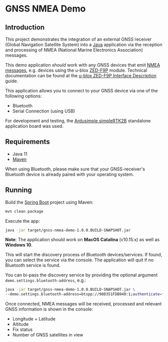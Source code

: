 # GNSS NMEA Demo

## Introduction

This project demonstrates the integration of an external GNSS receiver (Global
Navigation Satellite System) into a [Java](https://en.wikipedia.org/wiki/Java_(programming_language)) application via the reception and processing
of NMEA (National Marine Electronics Association) messages.

This demo application *should* work with any GNSS devices that
emit [NMEA messages](https://gpsd.gitlab.io/gpsd/NMEA.html), e.g. devices using the u-blox [ZED-F9P](https://www.u-blox.com/en/product/zed-f9p-module) module. Technical documentation can be found at the [u-blox ZED-F9P Interface Description](https://www.u-blox.com/en/docs/UBX-18010854) guide.

This application allows you to connect to your GNSS device via one of the following options:

- Bluetooth
- Serial Connection (using USB)

For development and testing, the [Ardusimple simpleRTK2B](https://www.ardusimple.com/simplertk2b/) standalone application board was used.

## Requirements

* Java 11
* [Maven](https://maven.apache.org/)

When using Bluetooth, please make sure that your GNSS-receiver's Bluetooth device is already paired with your
operating system.

## Running

Build the [Spring Boot](https://spring.io/projects/spring-boot) project using Maven:

```bash
mvn clean package
```

Execute the app:

```bash
java -jar target/gnss-nmea-demo-1.0.0.BUILD-SNAPSHOT.jar
```

**Note**: The application should work on **MacOS Catalina** (v10.15.x) as well as
**Windows 10**.

This will start the discovery process of Bluetooth devices/services. If found, you can select the service via the console. The application will quit if no Bluetooth service is found.

You can bi-pass the discovery service by providing the optional argument `demo.settings.bluetooth-address`, e.g.:

```bash
java -jar target/gnss-nmea-demo-1.0.0.BUILD-SNAPSHOT.jar \
--demo.settings.bluetooth-address=btspp://98D351FDB940:1;authenticate=false;encrypt=false;master=false
```

Once connected, NMEA messages will be received, processed and relevant GNSS information
is shown in the console:

* Longitude + Latitude
* Altitude
* Fix status
* Number of GNSS satellites in view
